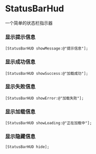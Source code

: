 # StatusBarHud
一个简单的状态栏指示器



### 显示提示信息

```objc
[StatusBarHUD showMessage:@"提示信息"];
```

### 显示成功信息

```objc
[StatusBarHUD showSuccess:@"加载成功"];
```

### 显示失败信息

```objc
[StatusBarHUD showError:@"加载失败"];
```

### 显示加载信息

```objc
[StatusBarHUD showLoading:@"正在加载中"];
```

### 显示隐藏信息

```objc
[StatusBarHUD hide];
```

